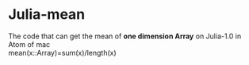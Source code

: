 # Julia-mean
The code that can get the mean of **one dimension Array** on Julia-1.0 in Atom of mac  
mean(x::Array)=sum(x)/length(x)

